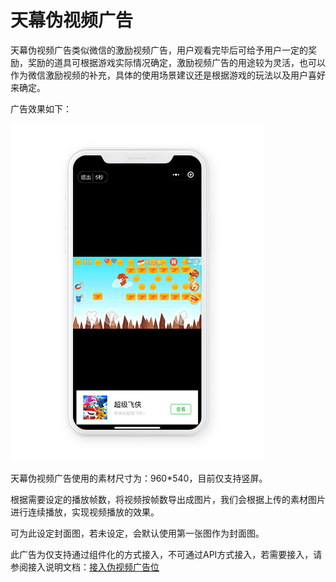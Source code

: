 # 天幕伪视频广告

天幕伪视频广告类似微信的激励视频广告，用户观看完毕后可给予用户一定的奖励，奖励的道具可根据游戏实际情况确定，激励视频广告的用途较为灵活，也可以作为微信激励视频的补充，具体的使用场景建议还是根据游戏的玩法以及用户喜好来确定。

广告效果如下：

![&#x5929;&#x5E55;&#x4F2A;&#x89C6;&#x9891;&#x5E7F;&#x544A;](../../.gitbook/assets/wei-shi-pin-xiao-guo-tu%20%281%29.png)

天幕伪视频广告使用的素材尺寸为：960\*540，目前仅支持竖屏。

根据需要设定的播放帧数，将视频按帧数导出成图片，我们会根据上传的素材图片进行连续播放，实现视频播放的效果。

可为此设定封面图，若未设定，会默认使用第一张图作为封面图。

此广告为仅支持通过组件化的方式接入，不可通过API方式接入，若需要接入，请参阅接入说明文档：[接入伪视频广告位](../dev-guide/componentization/createflow/like-video.md)

